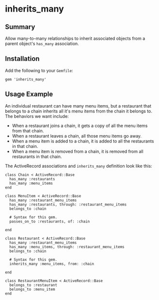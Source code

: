 # inherits_many

## Summary
Allow many-to-many relationships to inherit associated objects from a parent object's `has_many` association.

## Installation
Add the following to your `Gemfile`:

    gem 'inherits_many'

## Usage Example

An individual restaurant can have many menu items, but a restaurant that belongs to a chain inherits all it's menu items from the chain it belongs to. The behaviors we want include:

 * When a restaurant joins a chain, it gets a copy of all the menu items from that chain.
 * When a restaurant leaves a chain, all those menu items go away.
 * When a menu item is added to a chain, it is added to all the restaurants in that chain.
 * When a menu item is removed from a chain, it is removed from all restaurants in that chain.

The ActiveRecord associations and `inherits_many` definition look like this:
 
    class Chain < ActiveRecord::Base
      has_many :restaurants
      has_many :menu_items
    end

    class MenuItem < ActiveRecord::Base
      has_many :restaurant_menu_items
      has_many :restaurants, through: :restaurant_menu_items
      belongs_to :chain

      # Syntax for this gem.
      passes_on_to :restaurants, of: :chain

    end

    class Restaurant < ActiveRecord::Base
      has_many :restaurant_menu_items
      has_many :menu_items, through: :restaurant_menu_items
      belongs_to :chain
      
      # Syntax for this gem.
      inherits_many :menu_items, from: :chain

    end

    class RestaurantMenuItem < ActiveRecord::Base
      belongs_to :restaurant
      belongs_to :menu_item
    end